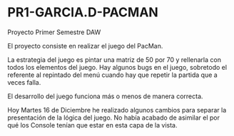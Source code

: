 PR1-GARCIA.D-PACMAN
===================

Proyecto Primer Semestre DAW

El proyecto consiste en realizar el juego del PacMan.

La estrategia del juego es pintar una matriz de 50 por 70 y rellenarla con todos los 
elementos del juego.
Hay algunos bugs en el juego, sobretodo el referente al repintado del menú
cuando hay que repetir la partida que a veces falla.

El desarrollo del juego funciona más o menos de manera correcta.

Hoy Martes 16 de Diciembre he realizado algunos cambios para separar la presentación de la lógica del juego.
No había acabado de asimilar el por qué los Console tenían que estar en esta capa de la vista.

